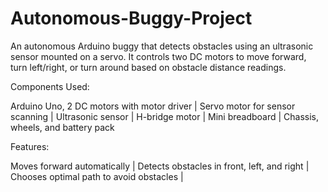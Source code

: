 # Autonomous-Buggy-Project
An autonomous Arduino buggy that detects obstacles using an ultrasonic sensor mounted on a servo. It controls two DC motors to move forward, turn left/right, or turn around based on obstacle distance readings.

Components Used:

Arduino Uno,
2 DC motors with motor driver |
Servo motor for sensor scanning |
Ultrasonic sensor |
H-bridge motor |
Mini breadboard |
Chassis, wheels, and battery pack

Features:

Moves forward automatically |
Detects obstacles in front, left, and right |
Chooses optimal path to avoid obstacles |

